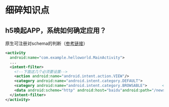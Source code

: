 # 细碎知识点

## h5唤起APP，系统如何确定应用？

原生可注册对schema的判断（[参考链接](https://www.cnblogs.com/zhang-cb/p/7093769.html)）
```xml
<activity
  android:name="com.example.helloworld.MainActivity">
  ...　
  <intent-filter>
    <!--下面这几个必须要设置-->
    <action android:name="android.intent.action.VIEW"/>   
    <category android:name="android.intent.category.DEFAULT">             
    <category android:name="android.intent.category.BROWSABLE">　　　　<!--协议部分-->
    <data android:scheme="http" android:host="baidu"android:path="/news" android:port="8080"/>    
  </intent-filter> 
</activity>
```